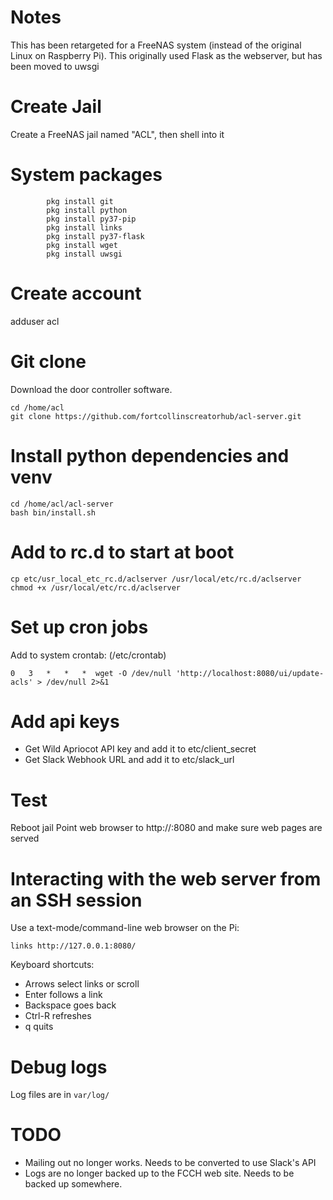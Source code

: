 # Notes

This has been retargeted for a FreeNAS system (instead of the original Linux on Raspberry Pi).
This originally used Flask as the webserver, but has been moved to uwsgi

# Create Jail

Create a FreeNAS jail named "ACL", then shell into it

# System packages

            pkg install git
            pkg install python
            pkg install py37-pip
            pkg install links
            pkg install py37-flask
            pkg install wget
            pkg install uwsgi
            
# Create account

adduser acl

# Git clone

Download the door controller software.

    cd /home/acl
    git clone https://github.com/fortcollinscreatorhub/acl-server.git
    
# Install python dependencies and venv

    cd /home/acl/acl-server
    bash bin/install.sh

# Add to rc.d to start at boot

    cp etc/usr_local_etc_rc.d/aclserver /usr/local/etc/rc.d/aclserver
    chmod +x /usr/local/etc/rc.d/aclserver

# Set up cron jobs

Add to system crontab: (/etc/crontab)

    0   3   *   *   *  wget -O /dev/null 'http://localhost:8080/ui/update-acls' > /dev/null 2>&1
    
# Add api keys

- Get Wild Apriocot API key and add it to etc/client_secret
- Get Slack Webhook URL and add it to etc/slack_url
    
# Test

Reboot jail
Point web browser to http://<ACL JAIL IP>:8080 and make sure web pages are served

# Interacting with the web server from an SSH session

Use a text-mode/command-line web browser on the Pi:

    links http://127.0.0.1:8080/

Keyboard shortcuts:
- Arrows select links or scroll
- Enter follows a link
- Backspace goes back
- Ctrl-R refreshes
- q quits

# Debug logs

Log files are in `var/log/`

# TODO

- Mailing out no longer works. Needs to be converted to use Slack's API
- Logs are no longer backed up to the FCCH web site. Needs to be backed up somewhere.
